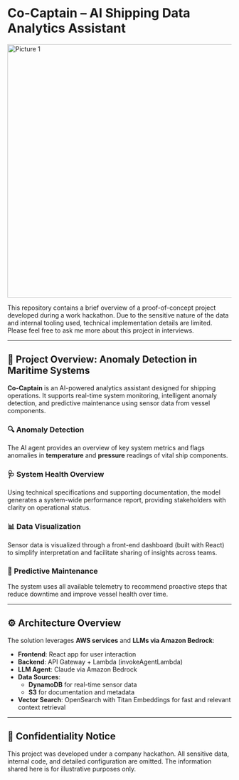# Co-Captain – AI Shipping Data Analytics Assistant

<img width="1192" height="568" alt="Picture 1" src="https://github.com/user-attachments/assets/89bd1120-013c-436e-9b7a-2f1a73f3e950" />


This repository contains a brief overview of a proof-of-concept project developed during a work hackathon. Due to the sensitive nature of the data and internal tooling used, technical implementation details are limited. Please feel free to ask me more about this project in interviews.

---

## 🧠 Project Overview: Anomaly Detection in Maritime Systems

**Co-Captain** is an AI-powered analytics assistant designed for shipping operations. It supports real-time system monitoring, intelligent anomaly detection, and predictive maintenance using sensor data from vessel components.

### 🔍 Anomaly Detection
The AI agent provides an overview of key system metrics and flags anomalies in **temperature** and **pressure** readings of vital ship components.

### 🩺 System Health Overview
Using technical specifications and supporting documentation, the model generates a system-wide performance report, providing stakeholders with clarity on operational status.

### 📊 Data Visualization
Sensor data is visualized through a front-end dashboard (built with React) to simplify interpretation and facilitate sharing of insights across teams.

### 🔧 Predictive Maintenance
The system uses all available telemetry to recommend proactive steps that reduce downtime and improve vessel health over time.

---

## ⚙️ Architecture Overview

The solution leverages **AWS services** and **LLMs via Amazon Bedrock**:

- **Frontend**: React app for user interaction
- **Backend**: API Gateway + Lambda (invokeAgentLambda)
- **LLM Agent**: Claude via Amazon Bedrock
- **Data Sources**:
  - **DynamoDB** for real-time sensor data
  - **S3** for documentation and metadata
- **Vector Search**: OpenSearch with Titan Embeddings for fast and relevant context retrieval

---

## 🔐 Confidentiality Notice

This project was developed under a company hackathon. All sensitive data, internal code, and detailed configuration are omitted. The information shared here is for illustrative purposes only.

